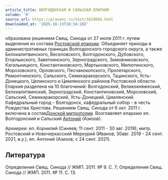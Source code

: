 ```yaml
---
article_title: ВОЛГОДОНСКАЯ И САЛЬСКАЯ ЕПАРХИЯ
volume: '0'
source_url: https://pravenc.ru/text/1629066.html
downloaded_at: '2025-10-13T10:34:28Z'
---
```


образована решением Свящ. Синода от 27 июля 2011 г. путем выделения из состава [Ростовской епархии](<https://pravenc.ru/text/Ростовской епархии.html>). Объединяет приходы в административных границах Волгодонского городского округа, а также Белокалитвинского, Веселовского, Волгодонского, Дубовского, Егорлыкского, Заветнинского, Зерноградского, Зимовниковского, Кагальницкого, Константиновского, Мартыновского, Милютинского, Морозовского, Орловского, Песчанокопского, Пролетарского, Ремонтненского, Сальского, Семикаракорского, Тацинского, Усть-Донецкого, Целинского и Цимлянского районов Ростовской области. Епархия разделена на 10 благочиний: Волгодонский, Великокняжеский, Белокалитвинский, Зерноградский, Константиновский, Морозовский, Сальский, Семикаракорский, Усть-Донецкий, Цимлянский. Кафедральный город - Волгодонск, кафедральный собор - в честь Рождества Христова. Решением Свящ. Синода от 6 окт. 2011 г. включена в состав[Донской митрополии](<https://pravenc.ru/text/Донской митрополии.html>). Возглавляет епархию еп. Волгодонский и Сальский [Антоний](https://pravenc.ru/text/АНТОНИЙ.html) (Азизов).

Архиереи: еп. Корнилий (Синяев; 11 сент. 2011 - 30 авг. 2019), митр. Ростовский и Новочеркасский Меркурий (Иванов; 30авг. 2019 - 24 сент. 2021, в.у.), еп. Антоний (Азизов; с 24 сент. 2021).

## Литература

Определения Свящ. Синода // ЖМП. 2011. № 9. С. 7; Определения Свящ. Синода // ЖМП. 2011. № 11. С. 13.
